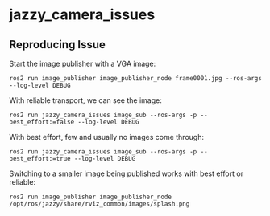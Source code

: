 # jazzy_camera_issues

## Reproducing Issue

Start the image publisher with a VGA image:

```
ros2 run image_publisher image_publisher_node frame0001.jpg --ros-args --log-level DEBUG
```

With reliable transport, we can see the image:

```
ros2 run jazzy_camera_issues image_sub --ros-args -p --best_effort:=false --log-level DEBUG
```

With best effort, few and usually no images come through:

```
ros2 run jazzy_camera_issues image_sub --ros-args -p --best_effort:=true --log-level DEBUG
```

Switching to a smaller image being published works with best effort or reliable:

```
ros2 run image_publisher image_publisher_node /opt/ros/jazzy/share/rviz_common/images/splash.png
```

